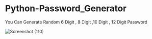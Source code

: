 # Python-Password_Generator
You Can Generate  Random 6 Digit , 8 Digit ,10 Digit , 12 Digit Password

![Screenshot (110)](https://user-images.githubusercontent.com/87559228/126028819-3cc6828a-efa5-47a1-a114-989486c3ecad.png)
